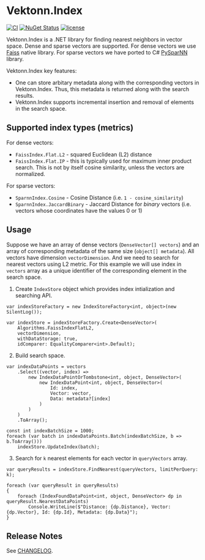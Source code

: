 # Vektonn.Index

[![CI](https://github.com/vektonn/vektonn-index/actions/workflows/ci.yml/badge.svg)](https://github.com/vektonn/vektonn-index/actions/workflows/ci.yml)
[![NuGet Status](https://img.shields.io/nuget/v/Vektonn.Index.svg)](https://www.nuget.org/packages/Vektonn.Index/)
[![license](https://img.shields.io/hexpm/l/plug.svg?color=green)](https://github.com/vektonn/vektonn-index/blob/master/LICENSE)

Vektonn.Index is a .NET library for finding nearest neighbors in vector space. Dense and sparse vectors are supported. For dense vectors we use [Faiss](https://github.com/facebookresearch/faiss) native library. For sparse vectors we have ported to C# [PySparNN](https://github.com/facebookresearch/pysparnn) library.

Vektonn.Index key features:
* One can store arbitary metadata along with the corresponding vectors in Vektonn.Index. Thus, this metadata is returned along with the search results.
* Vektonn.Index supports incremental insertion and removal of elements in the search space.

## Supported index types (metrics)
For dense vectors:
* `FaissIndex.Flat.L2` - squared Euclidean (L2) distance
* `FaissIndex.Flat.IP` - this is typically used for maximum inner product search. This is not by itself cosine similarity, unless the vectors are normalized.

For sparse vectors:
* `SparnnIndex.Cosine` - Cosine Distance (i.e. `1 - cosine_similarity`)
* `SparnnIndex.JaccardBinary` - Jaccard Distance for _binary_ vectors (i.e. vectors whose coordinates have the values 0 or 1)

## Usage
Suppose we have an array of dense vectors (`DenseVector[] vectors`) and an array of corresponding metadata of the same size (`object[] metadata`). All vectors have dimension `vectorDimension`. And we need to search for nearest vectors using L2 metric. For this example we will use index in `vectors` array as a unique identifier of the corresponding element in the search space.

1. Create `IndexStore` object which provides index intialization and searching API.
```
var indexStoreFactory = new IndexStoreFactory<int, object>(new SilentLog());

var indexStore = indexStoreFactory.Create<DenseVector>(
    Algorithms.FaissIndexFlatL2,
    vectorDimension,
    withDataStorage: true,
    idComparer: EqualityComparer<int>.Default);
```

2. Build search space.
```
var indexDataPoints = vectors
    .Select((vector, index) => 
        new IndexDataPointOrTombstone<int, object, DenseVector>(
            new IndexDataPoint<int, object, DenseVector>(
                Id: index,
                Vector: vector,
                Data: metadata?[index]
            )
        )
    )
    .ToArray();

const int indexBatchSize = 1000;
foreach (var batch in indexDataPoints.Batch(indexBatchSize, b => b.ToArray()))
    indexStore.UpdateIndex(batch);
```

3. Search for `k` nearest elements for each vector in `queryVectors` array.
```
var queryResults = indexStore.FindNearest(queryVectors, limitPerQuery: k);

foreach (var queryResult in queryResults)
{
    foreach (IndexFoundDataPoint<int, object, DenseVector> dp in queryResult.NearestDataPoints)
        Console.WriteLine($"Distance: {dp.Distance}, Vector: {dp.Vector}, Id: {dp.Id}, Metadata: {dp.Data}");
}

```

## Release Notes

See [CHANGELOG](CHANGELOG.md).
